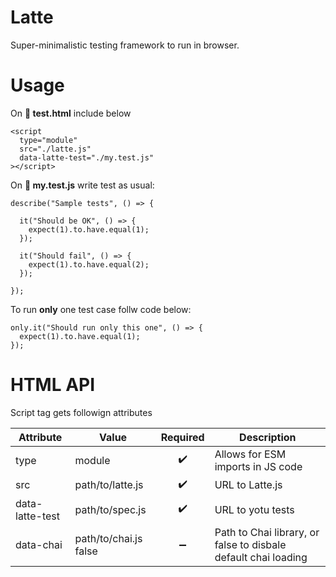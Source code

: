 # Latte

Super-minimalistic testing framework to run in browser.

# Usage

On **📝 test.html** include below

```
<script
  type="module"
  src="./latte.js"
  data-latte-test="./my.test.js"
></script>
```

On **📝 my.test.js** write test as usual:

```
describe("Sample tests", () => {

  it("Should be OK", () => {
    expect(1).to.have.equal(1);
  });

  it("Should fail", () => {
    expect(1).to.have.equal(2);
  });

});
```

To run **only** one test case follw code below:

```
only.it("Should run only this one", () => {
  expect(1).to.have.equal(1);
});
```

# HTML API

Script tag gets followign attributes

| Attribute       | Value                 | Required | Description                                                    |
| --------------- | --------------------- | :------: | -------------------------------------------------------------- |
| type            | module                |    ✔️    | Allows for ESM imports in JS code                              |
| src             | path/to/latte.js      |    ✔️    | URL to Latte.js                                                |
| data-latte-test | path/to/spec.js       |    ✔️    | URL to yotu tests                                              |
| data-chai       | path/to/chai.js false |    ➖    | Path to Chai library, or false to disbale default chai loading |
